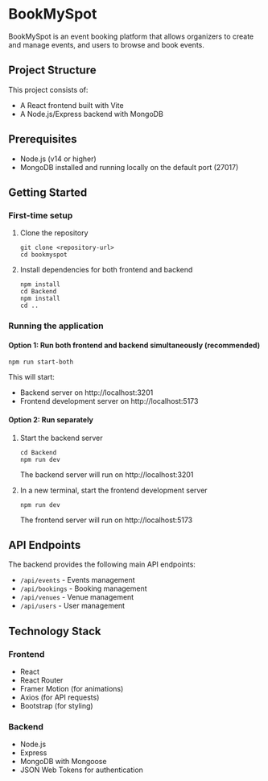# BookMySpot

BookMySpot is an event booking platform that allows organizers to create and manage events, and users to browse and book events.

## Project Structure

This project consists of:
- A React frontend built with Vite
- A Node.js/Express backend with MongoDB

## Prerequisites

- Node.js (v14 or higher)
- MongoDB installed and running locally on the default port (27017)

## Getting Started

### First-time setup

1. Clone the repository
   ```
   git clone <repository-url>
   cd bookmyspot
   ```

2. Install dependencies for both frontend and backend
   ```
   npm install
   cd Backend
   npm install
   cd ..
   ```

### Running the application

#### Option 1: Run both frontend and backend simultaneously (recommended)

```
npm run start-both
```

This will start:
- Backend server on http://localhost:3201
- Frontend development server on http://localhost:5173

#### Option 2: Run separately

1. Start the backend server
   ```
   cd Backend
   npm run dev
   ```
   The backend server will run on http://localhost:3201

2. In a new terminal, start the frontend development server
   ```
   npm run dev
   ```
   The frontend server will run on http://localhost:5173

## API Endpoints

The backend provides the following main API endpoints:

- `/api/events` - Events management
- `/api/bookings` - Booking management
- `/api/venues` - Venue management
- `/api/users` - User management

## Technology Stack

### Frontend
- React
- React Router
- Framer Motion (for animations)
- Axios (for API requests)
- Bootstrap (for styling)

### Backend
- Node.js
- Express
- MongoDB with Mongoose
- JSON Web Tokens for authentication 